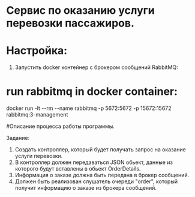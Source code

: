 # Сервис по оказанию услуги перевозки пассажиров.

# Настройка:
1. Запустить docker контейнер с брокером сообщений RabbitMQ: 
# run rabbitmq in docker container: 
docker run -lt --rm --name rabbitmq -p 5672:5672 -p 15672:15672 rabbitmq:3-management

#Описание процесса работы программы.

Задание: 
1. Создать контроллер, который будет получать запрос на оказание услуги перевозки.
2. В контроллер должен передаваться JSON обьект, данные из которого будут вставлены в обьект OrderDetails.
3. Информация о заказе должна быть передана в брокер сообщений.
4. Должен быть реализован слушатель очереди "order", который получит информацию о заказе из брокера сообщений.